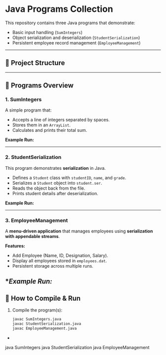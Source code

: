 # Java Programs Collection

This repository contains three Java programs that demonstrate:
- Basic input handling (`SumIntegers`)
- Object serialization and deserialization (`StudentSerialization`)
- Persistent employee record management (`EmployeeManagement`)

---

## 📂 Project Structure

---

## 📝 Programs Overview

### 1. SumIntegers
A simple program that:
- Accepts a line of integers separated by spaces.
- Stores them in an `ArrayList`.
- Calculates and prints their total sum.

**Example Run:**

---

### 2. StudentSerialization
This program demonstrates **serialization** in Java.

- Defines a `Student` class with `studentID`, `name`, and `grade`.
- Serializes a `Student` object into `student.ser`.
- Reads the object back from the file.
- Prints student details after deserialization.

**Example Run:**

---

### 3. EmployeeManagement
A **menu-driven application** that manages employees using **serialization with appendable streams**.

**Features:**
- Add Employee (Name, ID, Designation, Salary).
- Display all employees stored in `employees.dat`.
- Persistent storage across multiple runs.

**Example Run:*
---

## 🚀 How to Compile & Run

1. Compile the program(s):
   ```bash
   javac SumIntegers.java
   javac StudentSerialization.java
   javac EmployeeManagement.java
*
java SumIntegers
java StudentSerialization
java EmployeeManagement

